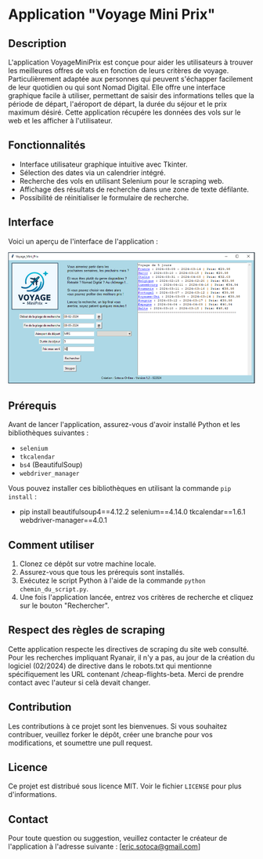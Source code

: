 # Application "Voyage Mini Prix"

## Description
L'application VoyageMiniPrix est conçue pour aider les utilisateurs à trouver les meilleures offres de vols en fonction de leurs critères de voyage. Particulièrement adaptée aux personnes qui peuvent s'échapper facilement de leur quotidien ou qui sont Nomad Digital. Elle offre une interface graphique facile à utiliser, permettant de saisir des informations telles que la période de départ, l'aéroport de départ, la durée du séjour et le prix maximum désiré. Cette application récupére les données des vols sur le web et les afficher à l'utilisateur.

## Fonctionnalités
- Interface utilisateur graphique intuitive avec Tkinter.
- Sélection des dates via un calendrier intégré.
- Recherche des vols en utilisant Selenium pour le scraping web.
- Affichage des résultats de recherche dans une zone de texte défilante.
- Possibilité de réinitialiser le formulaire de recherche.

## Interface

Voici un aperçu de l'interface de l'application :

![Interface de l'application](capture/interface.bmp)

## Prérequis
Avant de lancer l'application, assurez-vous d'avoir installé Python et les bibliothèques suivantes :
- `selenium`
- `tkcalendar`
- `bs4` (BeautifulSoup)
- `webdriver_manager`

Vous pouvez installer ces bibliothèques en utilisant la commande `pip install` :
- pip install beautifulsoup4==4.12.2 selenium==4.14.0 tkcalendar==1.6.1 webdriver-manager==4.0.1

## Comment utiliser
1. Clonez ce dépôt sur votre machine locale.
2. Assurez-vous que tous les prérequis sont installés.
3. Exécutez le script Python à l'aide de la commande `python chemin_du_script.py`.
4. Une fois l'application lancée, entrez vos critères de recherche et cliquez sur le bouton "Rechercher".

## Respect des règles de scraping
Cette application respecte les directives de scraping du site web consulté. Pour les recherches impliquant Ryanair, il n'y a pas, au jour de la création du logiciel (02/2024) de directive dans le robots.txt qui mentionne spécifiquement les URL contenant /cheap-flights-beta. Merci de prendre contact avec l'auteur si celà devait changer.

## Contribution
Les contributions à ce projet sont les bienvenues. Si vous souhaitez contribuer, veuillez forker le dépôt, créer une branche pour vos modifications, et soumettre une pull request.

## Licence
Ce projet est distribué sous licence MIT. Voir le fichier `LICENSE` pour plus d'informations.

## Contact
Pour toute question ou suggestion, veuillez contacter le créateur de l'application à l'adresse suivante : [eric.sotoca@gmail.com]

